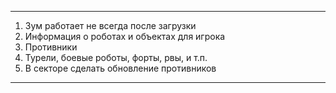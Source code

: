 ---
1. Зум работает не всегда после загрузки
2. Информация о роботах и объектах для игрока
3. Противники
4. Турели, боевые роботы, форты, рвы, и т.п.
5. В секторе сделать обновление противников
---